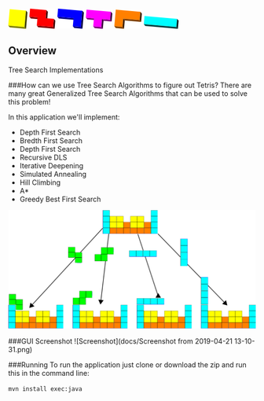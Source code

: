 ![](docs/39px-Tetromino_O.svg.png)
![](docs/53px-Tetromino_Z.svg.png)
![](docs/54px-Tetromino_J.svg.png)
![](docs/54px-Tetromino_T.svg.png)
![](docs/56px-Tetromino_L.svg.png)
![](docs/71px-Tetromino_I.svg.png)


## Overview

Tree Search Implementations

###How can we use Tree Search Algorithms to figure out Tetris?
There are many great Generalized Tree Search Algorithms that can be used
to solve this problem!

In this application we'll implement:

- Depth First Search
- Bredth First Search
- Depth First Search
- Recursive DLS
- Iterative Deepening
- Simulated Annealing
- Hill Climbing
- A*
- Greedy Best First Search




![Tree Search for Bin Packing](docs/treeBuildingGraphic.png)

###GUI Screenshot
![Screenshot](docs/Screenshot from 2019-04-21 13-10-31.png)

###Running
To run the application just clone or download the zip and run
this in the command line:

`mvn install exec:java
`